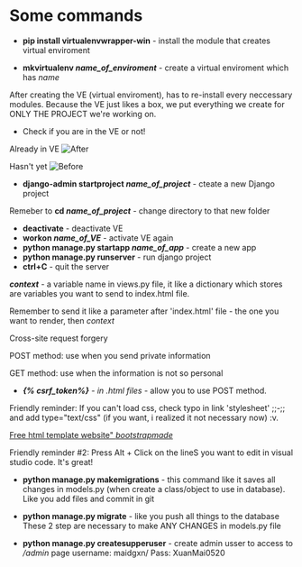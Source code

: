 # Some commands

* **pip install virtualenvwrapper-win** - install the module that creates virtual enviroment

* **mkvirtualenv *name_of_enviroment*** - create a virtual enviroment which has *name*

After creating the VE (virtual enviroment), has to re-install every neccessary modules. Because the VE just likes a box, we put everything we create for ONLY THE PROJECT we're working on.

* Check if you are in the VE or not!

Already in VE 
![After]()

Hasn't yet
![Before]()

* **django-admin startproject *name_of_project*** - cteate a new Django project

Remeber to **cd *name_of_project*** - change directory to that new folder

* **deactivate** - deactivate VE
* **workon *name_of_VE*** - activate VE again
* **python manage.py startapp *name_of_app*** - create a new app
* **python manage.py runserver** - run django project
* **ctrl+C** - quit the server

***context*** - a variable name in views.py file, it like a dictionary which stores are variables you want to send to index.html file.

Remember to send it like a parameter after 'index.html' file - the one you want to render, then *context*

Cross-site request forgery 

POST method: use when you send private information

GET method: use when the information is not so personal

* ***{% csrf_token%}** - in .html files* - allow you to use POST method.

Friendly reminder: If you can't load css, check typo in link 'stylesheet' ;;-;; and add type="text/css" (if you want, i realized it not necessary now) :v.

[Free html template website" *bootstrapmade*](https://bootstrapmade.com/)

Friendly reminder #2: Press Alt + Click on the lineS you want to edit in visual studio code. It's great!

* **python manage.py makemigrations** - this command like it saves all changes in models.py (when create a class/object to use in database). Like you add files and commit in git
* **python manage.py migrate** - like you push all things to the database
These 2 step are necessary to make ANY CHANGES in models.py file

* **python manage.py createsupperuser** - create admin usser to access to */admin* page
username: maidgxn/ Pass: XuanMai0520

 

